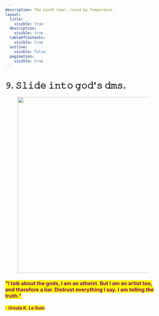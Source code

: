 ```yaml
---
description: The ninth town, ruled by Temperance.
layout:
  title:
    visible: true
  description:
    visible: true
  tableOfContents:
    visible: true
  outline:
    visible: false
  pagination:
    visible: true
---
```


# 𝟿. 𝚂𝚕𝚒𝚍𝚎 𝚒𝚗𝚝𝚘 𝚐𝚘𝚍'𝚜 𝚍𝚖𝚜.

<figure><img src="../../../../../../../.gitbook/assets/pexels-btgl-♡-9570562.jpg" alt="" width="563"><figcaption></figcaption></figure>

### <mark style="color:purple;">**"I talk about the gods, I am an atheist. But I am an artist too, and therefore a liar. Distrust everything I say. I am telling the truth."**</mark>&#x20;

#### <mark style="color:purple;">**- Ursula K. Le Guin**</mark>
